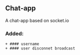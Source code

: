 ## Chat-app

A chat-app based on socket.io 

### Added:
   
    + #### username
    + #### user disconnet broadcast

